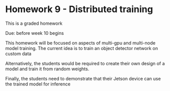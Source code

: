 # Homework 9 - Distributed training

This is a graded homework

Due: before week 10 begins

This homework will be focused on aspects of multi-gpu and multi-node model training.
The current idea is to train an object detector network on custom data

Alternatively, the students would be required to create their own design of a model and train it from random weights.

Finally, the students need to demonstrate that their Jetson device can use the trained model for inference
